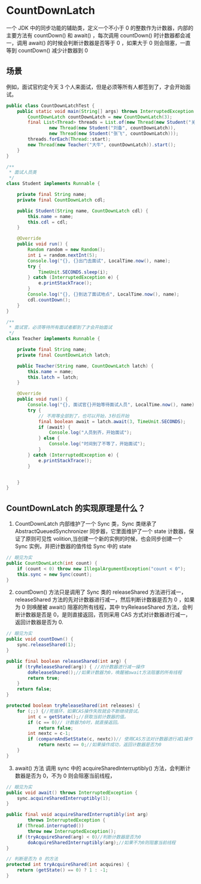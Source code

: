 # CountDownLatch

一个 JDK 中的同步功能的辅助类，定义一个不小于 0 的整数作为计数器，内部的主要方法有 countDown() 和 await() ，每次调用 countDown() 时计数器都会减一，调用 await() 的时候会判断计数器是否等于 0 ，如果大于 0 则会阻塞，一直等到 countDown() 减少计数器到 0

## 场景

例如，面试官约定今天 3 个人来面试，但是必须等所有人都签到了，才会开始面试。
```java
public class CountDownLatchTest {
    public static void main(String[] args) throws InterruptedException {
        CountDownLatch countDownLatch = new CountDownLatch(3);
        final List<Thread> threads = List.of(new Thread(new Student("关羽", countDownLatch)),
                new Thread(new Student("刘备", countDownLatch)),
                new Thread(new Student("张飞", countDownLatch)));
        threads.forEach(Thread::start);
        new Thread(new Teacher("大牛", countDownLatch)).start();
    }
}

/**
 * 面试人员类
 */
class Student implements Runnable {

    private final String name;
    private final CountDownLatch cdl;

    public Student(String name, CountDownLatch cdl) {
        this.name = name;
        this.cdl = cdl;
    }

    @Override
    public void run() {
        Random random = new Random();
        int i = random.nextInt(5);
        Console.log("{}, {}出门去面试", LocalTime.now(), name);
        try {
            TimeUnit.SECONDS.sleep(i);
        } catch (InterruptedException e) {
            e.printStackTrace();
        }
        Console.log("{}, {}到达了面试地点", LocalTime.now(), name);
        cdl.countDown();
    }
}

/**
 * 面试官，必须等待所有面试者都到了才会开始面试
 */
class Teacher implements Runnable {

    private final String name;
    private final CountDownLatch latch;

    public Teacher(String name, CountDownLatch latch) {
        this.name = name;
        this.latch = latch;
    }

    @Override
    public void run() {
        Console.log("{}, 面试官{}开始等待面试人员", LocalTime.now(), name);
        try {
            // 不用等全部到了，也可以开始，3秒后开始
            final boolean await = latch.await(3, TimeUnit.SECONDS);
            if (await) {
                Console.log("人员到齐，开始面试");
            } else {
                Console.log("时间到了不等了，开始面试");
            }
        } catch (InterruptedException e) {
            e.printStackTrace();
        }


    }
}

```
## CountDownLatch 的实现原理是什么？

1. CountDownLatch 内部维护了一个 Sync 类，Sync 类继承了 AbstractQueuedSynchronizer 同步器，它里面维护了一个 state 计数器，保证了原则可见性 volition,当创建一个新的实例的时候，也会同步创建一个 Sync 实例，并把计数器的值传给 Sync 中的 state

```java
// 眼见为实
public CountDownLatch(int count) {
    if (count < 0) throw new IllegalArgumentException("count < 0");
    this.sync = new Sync(count);
}

```
2. countDown() 方法只是调用了 Sync 类的 releaseShared 方法进行减一，releaseShared 方法的先对计数器进行减一，然后判断计数器是否为 0 ，如果为 0 则唤醒被 await() 阻塞的所有线程，其中 tryReleaseShared 方法，会判断计数器是否是 0，是则直接返回，否则采用 CAS 方式对计数器进行减一，返回计数器是否为 0.

```java
// 眼见为实
public void countDown() {
    sync.releaseShared(1);
}

public final boolean releaseShared(int arg) {
    if (tryReleaseShared(arg)) { //对计数器进行减一操作
        doReleaseShared();//如果计数器为0，唤醒被await方法阻塞的所有线程
        return true;
    }
    return false;
}

protected boolean tryReleaseShared(int releases) {
    for (;;) {//死循环，如果CAS操作失败就会不断继续尝试。
        int c = getState();//获取当前计数器的值。
        if (c == 0)// 计数器为0时，就直接返回。
            return false;
        int nextc = c-1;
        if (compareAndSetState(c, nextc))// 使用CAS方法对计数器进行减1操作
            return nextc == 0;//如果操作成功，返回计数器是否为0
    }
}

```
3. await() 方法 调用 sync 中的 acquireSharedInterruptibly() 方法，会判断计数器是否为 0，不为 0 则会阻塞当前线程，

```java
// 眼见为实
public void await() throws InterruptedException {
    sync.acquireSharedInterruptibly(1);
}

public final void acquireSharedInterruptibly(int arg)
        throws InterruptedException {
    if (Thread.interrupted())
        throw new InterruptedException();
    if (tryAcquireShared(arg) < 0)//判断计数器是否为0
        doAcquireSharedInterruptibly(arg);//如果不为0则阻塞当前线程
}

// 判断是否为 0 的方法
protected int tryAcquireShared(int acquires) {
    return (getState() == 0) ? 1 : -1;
}
```